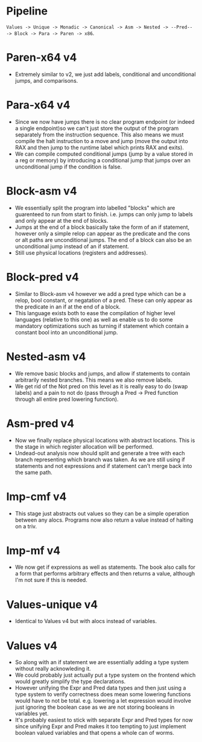 # Pipeline
`Values -> Unique -> Monadic -> Canonical -> Asm -> Nested -> --Pred-- -> Block -> Para -> Paren -> x86`.

# Paren-x64 v4
+ Extremely similar to v2, we just add labels, conditional and unconditional
  jumps, and comparisons.

# Para-x64 v4
+ Since we now have jumps there is no clear program endpoint (or indeed a single
  endpoint)so we can't just store the output of the program separately from the
  instruction sequence. This also means we must compile the halt instruction to
  a move and jump (move the output into RAX and then jump to the runtime label
  which prints RAX and exits).
+ We can compile computed conditional jumps (jump by a value stored in a reg or
  memory) by introducing a conditional jump that jumps over an unconditional
  jump if the condition is false.

# Block-asm v4
+ We essentially split the program into labelled "blocks" which are guarenteed
  to run from start to finish. i.e. jumps can only jump to labels and only
  appear at the end of blocks.
+ Jumps at the end of a block basically take the form of an if statement,
  however only a simple relop can appear as the predicate and the cons or alt
  paths are unconditional jumps. The end of a block can also be an unconditional
  jump instead of an if statement.
+ Still use physical locations (registers and addresses).

# Block-pred v4
+ Similar to Block-asm v4 however we add a pred type which can be a relop, bool
  constant, or negatation of a pred. These can only appear as the predicate in
  an if at the end of a block.
+ This language exists both to ease the compilation of higher level languages
  (relative to this one) as well as enable us to do some mandatory optimizations
  such as turning if statement which contain a constant bool into an
  unconditional jump.

# Nested-asm v4
+ We remove basic blocks and jumps, and allow if statements to contain
  arbitrarily nested branches. This means we also remove labels.
+ We get rid of the Not pred on this level as it is really easy to do (swap
  labels) and a pain to not do (pass through a Pred -> Pred function through all
  entire pred lowering function).

# Asm-pred v4
+ Now we finally replace physical locations with abstract locations. This is the
  stage in which register allocation will be performed.
+ Undead-out analysis now should split and generate a tree with each branch
  representing which branch was taken. As we are still using if statements and
  not expressions and if statement can't merge back into the same path.

# Imp-cmf v4
+ This stage just abstracts out values so they can be a simple operation between
  any alocs. Programs now also return a value instead of halting on a triv.

# Imp-mf v4
+ We now get if expressions as well as statements. The book also calls for a
  form that performs arbitrary effects and then returns a value, although I'm
  not sure if this is needed.

# Values-unique v4
+ Identical to Values v4 but with alocs instead of variables.

# Values v4
+ So along with an if statement we are essentially adding a type system without
  really acknowleding it.
+ We could probably just actually put a type system on the frontend which would
  greatly simplify the type declarations.
+ However unifying the Expr and Pred data types and then just using a type
  system to verify correctness does mean some lowering functions would have
  to not be total. e.g. lowering a let expression would involve just ignoring
  the boolean case as we are not storing booleans in variables yet.
+ It's probably easiest to stick with separate Expr and Pred types for now
  since unifying Expr and Pred makes it too tempting to just implement boolean
  valued variables and that opens a whole can of worms.
